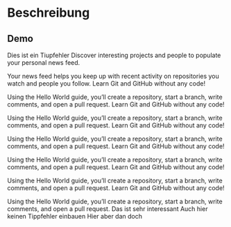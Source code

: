 # Beschreibung
## Demo

Dies ist ein Tiupfehler Discover interesting projects and people to populate your personal news feed.

Your news feed helps you keep up with recent activity on repositories you watch and people you follow. Learn Git and GitHub without any code!

Using the Hello World guide, you’ll create a repository, start a branch, write comments, and open a pull request.
Learn Git and GitHub without any code!

Using the Hello World guide, you’ll create a repository, start a branch, write comments, and open a pull request.
Learn Git and GitHub without any code!

Using the Hello World guide, you’ll create a repository, start a branch, write comments, and open a pull request.
Learn Git and GitHub without any code!

Using the Hello World guide, you’ll create a repository, start a branch, write comments, and open a pull request.
Learn Git and GitHub without any code!

Using the Hello World guide, you’ll create a repository, start a branch, write comments, and open a pull request.
Learn Git and GitHub without any code!

Using the Hello World guide, you’ll create a repository, start a branch, write comments, and open a pull request.
Das ist sehr interessant
Auch hier keinen Tippfehler einbauen
Hier aber dan doch
